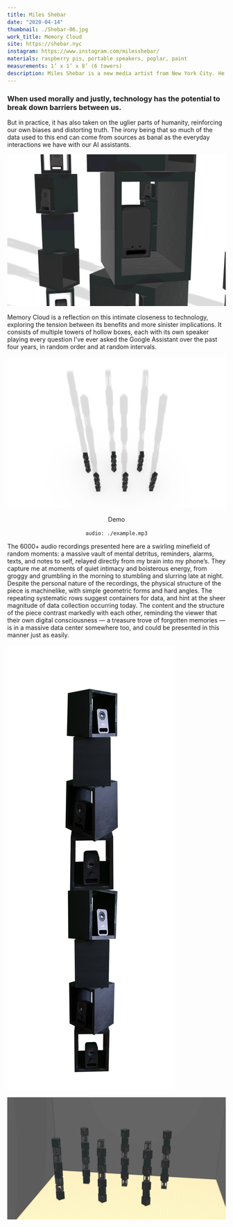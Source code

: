 ```yaml
---
title: Miles Shebar
date: "2020-04-14"
thumbnail: ./Shebar-06.jpg
work_title: Memory Cloud
site: https://shebar.nyc
instagram: https://www.instagram.com/milesshebar/
materials: raspberry pis, portable speakers, poplar, paint
measurements: 1’ x 1’ x 8’ (6 towers)
description: Miles Shebar is a new media artist from New York City. He uses code, sound, video, and sculpture to explore our relationships to technology, the Internet, big data, and surveillance.
---
```


### When used morally and justly, technology has the potential to break down barriers between us.

But in practice, it has also taken on the uglier parts of humanity, reinforcing our own biases and distorting truth. The irony being that so much of the data used to this end can come from sources as banal as the everyday interactions we have with our AI assistants.

<div class="kg-card kg-image-card kg-width-full">

![Miles Shebar](./Shebar-04.jpg)

</div>

Memory Cloud is a reflection on this intimate closeness to technology, exploring the tension between its benefits and more sinister implications. It consists of multiple towers of hollow boxes, each with its own speaker playing every question I’ve ever asked the Google Assistant over the past four years, in random order and at random intervals.

<div class="kg-card kg-image-card kg-width-full">

![Miles Shebar](./Shebar-02.jpg)

</div>

<div class="kg-card" align="center">

<figcaption>Demo</figcaption>

`audio: ./example.mp3`

</div>

The 6000+ audio recordings presented here are a swirling minefield of random moments: a massive vault of mental detritus, reminders, alarms, texts, and notes to self, relayed directly from my brain into my phone’s. They capture me at moments of quiet intimacy and boisterous energy, from groggy and grumbling in the morning to stumbling and slurring late at night. Despite the personal nature of the recordings, the physical structure of the piece is machinelike, with simple geometric forms and hard angles. The repeating systematic rows suggest containers for data, and hint at the sheer magnitude of data collection occurring today. The content and the structure of the piece contrast markedly with each other, reminding the viewer that their own digital consciousness — a treasure trove of forgotten memories — is in a massive data center somewhere too, and could be presented in this manner just as easily.

![Miles Shebar](./Shebar-01.jpg)

<div class="kg-card kg-image-card kg-width-full">

![Miles Shebar](./Shebar-07.jpg)

</div>
